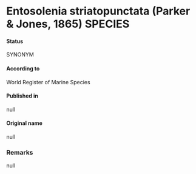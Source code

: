 Entosolenia striatopunctata (Parker & Jones, 1865) SPECIES
=======

#### Status
SYNONYM

#### According to
World Register of Marine Species

#### Published in
null

#### Original name
null

### Remarks
null